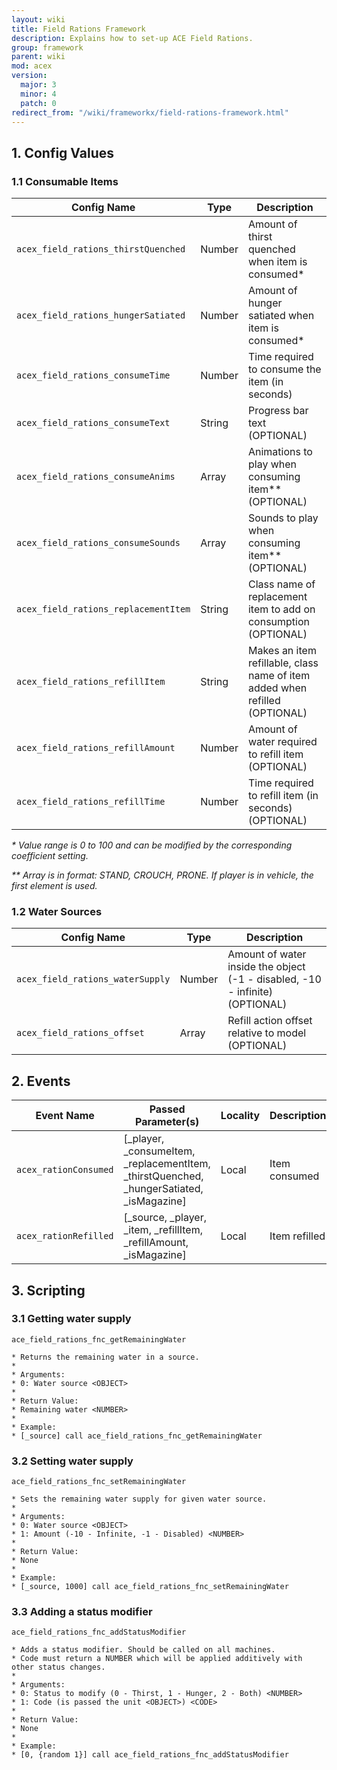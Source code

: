 ```yaml
---
layout: wiki
title: Field Rations Framework
description: Explains how to set-up ACE Field Rations.
group: framework
parent: wiki
mod: acex
version:
  major: 3
  minor: 4
  patch: 0
redirect_from: "/wiki/frameworkx/field-rations-framework.html"
---
```


## 1. Config Values

### 1.1 Consumable Items

Config Name | Type | Description
----------- | ---- | -----------
`acex_field_rations_thirstQuenched` | Number | Amount of thirst quenched when item is consumed*
`acex_field_rations_hungerSatiated` | Number | Amount of hunger satiated when item is consumed*
`acex_field_rations_consumeTime` | Number | Time required to consume the item (in seconds)
`acex_field_rations_consumeText` | String | Progress bar text (OPTIONAL)
`acex_field_rations_consumeAnims` | Array | Animations to play when consuming item** (OPTIONAL)
`acex_field_rations_consumeSounds` | Array | Sounds to play when consuming item** (OPTIONAL)
`acex_field_rations_replacementItem` | String | Class name of replacement item to add on consumption (OPTIONAL)
`acex_field_rations_refillItem` | String | Makes an item refillable, class name of item added when refilled (OPTIONAL)
`acex_field_rations_refillAmount` | Number | Amount of water required to refill item (OPTIONAL)
`acex_field_rations_refillTime` | Number | Time required to refill item (in seconds) (OPTIONAL)


_* Value range is 0 to 100 and can be modified by the corresponding coefficient setting._

_** Array is in format: STAND, CROUCH, PRONE. If player is in vehicle, the first element is used._

### 1.2 Water Sources

Config Name | Type | Description
----------- | ---- | -----------
`acex_field_rations_waterSupply` | Number | Amount of water inside the object (-1 - disabled, -10 - infinite) (OPTIONAL)
`acex_field_rations_offset` | Array | Refill action offset relative to model (OPTIONAL)

## 2. Events

Event Name | Passed Parameter(s) | Locality | Description
---------- | ------------------- | -------- | -----------
`acex_rationConsumed` | [_player, _consumeItem, _replacementItem, _thirstQuenched, _hungerSatiated, _isMagazine] | Local | Item consumed
`acex_rationRefilled` | [_source, _player, _item, _refillItem, _refillAmount, _isMagazine] | Local | Item refilled

## 3. Scripting

### 3.1 Getting water supply

`ace_field_rations_fnc_getRemainingWater`

```sqf
* Returns the remaining water in a source.
*
* Arguments:
* 0: Water source <OBJECT>
*
* Return Value:
* Remaining water <NUMBER>
*
* Example:
* [_source] call ace_field_rations_fnc_getRemainingWater
```

### 3.2 Setting water supply

`ace_field_rations_fnc_setRemainingWater`

```sqf
* Sets the remaining water supply for given water source.
*
* Arguments:
* 0: Water source <OBJECT>
* 1: Amount (-10 - Infinite, -1 - Disabled) <NUMBER>
*
* Return Value:
* None
*
* Example:
* [_source, 1000] call ace_field_rations_fnc_setRemainingWater
```

### 3.3 Adding a status modifier

`ace_field_rations_fnc_addStatusModifier`

```sqf
* Adds a status modifier. Should be called on all machines.
* Code must return a NUMBER which will be applied additively with other status changes.
*
* Arguments:
* 0: Status to modify (0 - Thirst, 1 - Hunger, 2 - Both) <NUMBER>
* 1: Code (is passed the unit <OBJECT>) <CODE>
*
* Return Value:
* None
*
* Example:
* [0, {random 1}] call ace_field_rations_fnc_addStatusModifier
```
